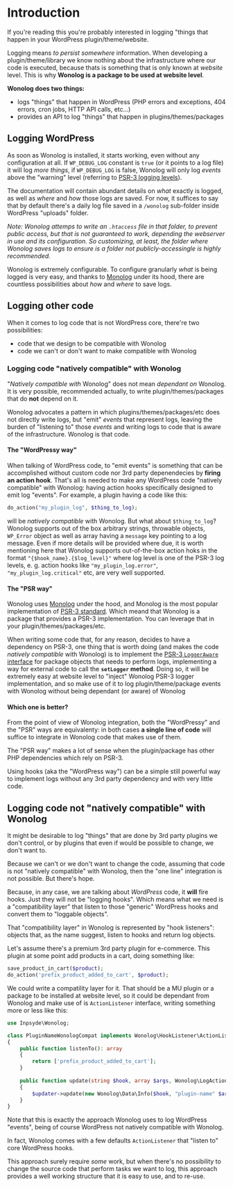 # Introduction

If you're reading this you're probably interested in logging "things that happen in your WordPress plugin/theme/website.

Logging means _to persist somewhere_ information. When developing a plugin/theme/library we know nothing about the infrastructure where our code is executed, because thats is something that is only known at _website_ level. This is why **Wonolog is a package to be used at website level**.

**Wonolog does two things:**

- logs "things" that happen in WordPress (PHP errors and exceptions, 404 errors, cron jobs, HTTP API calls, etc...)
- provides an API to log "things" that happen in plugins/themes/packages



## Logging WordPress

As soon as Wonolog is installed, it starts working, even without any configuration at all. If `WP_DEBUG_LOG` constant is `true` (or it points to a log file) it will log *more things*, if  `WP_DEBUG_LOG` is false, Wonolog will only log *events* above the "warning" level (referring to [PSR-3 logging levels](https://www.php-fig.org/psr/psr-3/#5-psrlogloglevel)).

The documentation will contain abundant details on *what* exactly is logged, as well as _where_ and _how_ those logs are saved. For now, it suffices to say that by default there's a daily log file saved in a `/wonolog` sub-folder inside WordPress "uploads" folder.

*Note: Wonolog attemps to write an `.htaccess` file in that folder, to prevent public access, but that is not guaranteed to work, depending the webserver in use and its configuration. So customizing, at least, the folder where Wonolog saves logs to ensure is a folder not publicly-accessingle is highly recommended.*

Wonolog is extremely configurable. To configure granularly *what* is being logged is very easy, and thanks to [Monolog](https://seldaek.github.io/monolog/) under its hood, there are countless possibilities about *how* and *where* to save logs.



## Logging other code

When it comes to log code that is not WordPress core, there're two possibilities:

- code that we design to be compatible with Wonolog
- code we can't or don't want to make compatible with Wonolog

### Logging code "natively compatible" with Wonolog

"*Natively compatible with* Wonolog" does not mean *dependant on* Wonolog. It is very possible, recommended actually, to write plugin/themes/packages that do **not** depend on it.

Wonolog advocates a pattern in which plugins/themes/packages/etc does not directly write logs, but "emit" *events* that represent logs, leaving the burden of "listening to" those *events* and writing logs to code that is aware of the infrastructure. Wonolog is that code.

#### The "WordPressy way"

When talking of WordPress code, to "emit events" is something that can be accomplished without custom code nor 3rd party depenendecies by **firing an action hook**. That's all is needed to make any WordPress code "natively compatible" with Wonolog: having action hooks specifically designed to emit log "events". For example, a plugin having a code like this:

```php
do_action("my_plugin_log", $thing_to_log);
```

will be *natively compatible* with Wonolog. But what about `$thing_to_log`? Wonolog supports out of the box arbitrary strings, throwable objects, `WP_Error` object as well as array having a `message` key pointing to a log message. Even if more details will be provided where due, it is worth mentioning here that Wonolog supports out-of-the-box action hoks in the format `"{$hook_name}.{$log_level}"` where log level is one of the PSR-3 log levels, e. g. action hooks like `"my_plugin_log.error"`, `"my_plugin_log.critical"` etc, are very well supported.

#### The "PSR way"

Wonolog uses [Monolog](https://seldaek.github.io/monolog/) under the hood, and Monolog is the most popular implementation of [PSR-3 standard](https://www.php-fig.org/psr/psr-3/). Which meand that Wonolog is a package that provides a PSR-3 implementation. You can leverage that in your plugin/themes/packages/etc.

When writing some code that, for any reason, decides to have a dependency on PSR-3, one thing that is worth doing (and makes the code *natively compatible* with Wonolog) is to implement the [PSR-3 `LoggerAware` interface](https://www.php-fig.org/psr/psr-3/#4-psrlogloggerawareinterface) for package objects that needs to perform logs, implementing a way for external code to call the **`setLogger` method**. Doing so, it will be extremely easy at website level to "inject" Wonolog PSR-3 logger implementation, and so make use of it to log plugin/theme/package events with Wonolog without being dependant (or aware) of Wonolog



#### Which one is better?

From the point of view of Wonolog integration, both the "WordPressy" and the "PSR" ways are equivalenty: in both cases **a single line of code** will suffice to integrate in Wonolog code that makes use of them.

The "PSR way" makes a lot of sense when the plugin/package has other PHP dependencies which rely on PSR-3.

Using hooks (aka the "WordPress way") can be a simple still powerful way to implement logs without any 3rd party dependency and with very little code.



## Logging code not "natively compatible" with Wonolog

It might be desirable to log "things" that are done by 3rd party plugins we don't control, or by plugins that even if would be possible to change, we don't want to.

Because we can't or we don't want to change the code, assuming that code is not "natively compatible" with Wonolog, then the "one line" integration is not possible. But there's hope.

Because, in any case, we are talking about *WordPress* code, it **will** fire hooks. Just they will not be "logging hooks". Which means what we need is a "compatibility layer" that listen to those "generic" WordPress hooks and convert them to "loggable objects".

That "compatibility layer" in Wonolog is represented by "hook listeners": objects that, as the name suggest, listen to hooks and return log objects.

Let's assume there's a premium 3rd party plugin for e-commerce. This plugin at some point add products in a cart, doing something like:

```php
save_product_in_cart($product);
do_action('prefix_product_added_to_cart', $product);
```

We could write a compatility layer for it. That should be a MU plugin or a package to be installed at website level, so it could be dependant from Wonolog and make use of is `ActionListener` interface, writing something more or less like this:

```php
use Inpsyde\Wonolog;

class PluginNameWonologCompat implements Wonolog\HookListener\ActionListener
{
    public function listenTo(): array
    {
        return ['prefix_product_added_to_cart'];
    }
    
    public function update(string $hook, array $args, Wonolog\LogActionUpdater $updater): void
    {
        $updater->update(new Wonolog\Data\Info($hook, "plugin-name" $args[0]->ID);
    }
}
```

Note that this is exactly the approach Wonolog uses to log WordPress "events", being of course WordPress not natively compatible with Wonolog.

In fact, Wonolog comes with a few defaults `ActionListener` that "listen to" core WordPress hooks.

This approach surely require _some_ work, but when there's no possibility to change the source code that perform tasks we want to log, this approach provides a well working structure that it is easy to use, and to re-use.